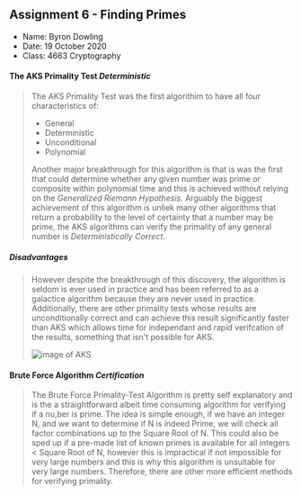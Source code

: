   
## Assignment 6 - Finding Primes

- Name: Byron Dowling
- Date: 19 October 2020
- Class: 4663 Cryptography


#### The AKS Primality Test *Deterministic*
> The AKS Primality Test was the first algorithim to have all four characteristics of:
> - General
> - Deterministic
> - Unconditional
> - Polynomial
>
> Another major breakthrough for this algorithm is that is was the first that could determine whether any given number was prime or composite within polynomial time 
> and this is achieved without relying on the *Generalized Riemann Hypothesis*. Arguably the biggest achievement of this algorithm is unliek many other algorithms that
> return a probability to the level of certainty that a number may be prime, the AKS algorithms can verify the primality of any general number is *Deterministically Correct*.
##### Disadvantages
> However despite the breakthrough of this discovery, the algorithm is seldom is ever used in practice and has been referred to as a galactice algorithm because they are never
> used in practice. Additionally, there are other primality tests whose results are unconditionally correct and can achieve this result significantly faster than AKS which 
> allows time for independant and rapid verifcation of the results, something that isn't possible for AKS.
>
> ![image of AKS](https://slideplayer.com/slide/236065/1/images/3/Original+AKS+Algorithm+August+6%2C+2002+version%3A.jpg)
>

#### Brute Force Algorithm *Certification*
> The Brute Force Primality-Test Algorithm is pretty self explanatory and is the a straightforward albeit time consuming algorithm for verifying if a nu,ber is prime.
> The idea is simple enough, if we have an integer N, and we want to determine if N is indeed Prime, we will check all factor combinations up to the Square Root of N.
> This could also be sped up if a pre-made list of known primes is available for all integers < Square Root of N, however this is impractical if not impossible for 
> very large numbers and this is why this algorithm is unsuitable for very large numbers. Therefore, there are other more efficient methods for verifying primality.

